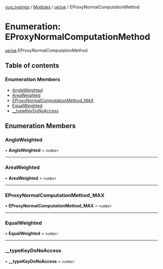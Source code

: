 [yug_typings](../README.md) / [Modules](../modules.md) / [ue/ue](../modules/ue_ue.md) / EProxyNormalComputationMethod

# Enumeration: EProxyNormalComputationMethod

[ue/ue](../modules/ue_ue.md).EProxyNormalComputationMethod

## Table of contents

### Enumeration Members

- [AngleWeighted](ue_ue.EProxyNormalComputationMethod.md#angleweighted)
- [AreaWeighted](ue_ue.EProxyNormalComputationMethod.md#areaweighted)
- [EProxyNormalComputationMethod\_MAX](ue_ue.EProxyNormalComputationMethod.md#eproxynormalcomputationmethod_max)
- [EqualWeighted](ue_ue.EProxyNormalComputationMethod.md#equalweighted)
- [\_\_typeKeyDoNoAccess](ue_ue.EProxyNormalComputationMethod.md#__typekeydonoaccess)

## Enumeration Members

### AngleWeighted

• **AngleWeighted** = `number`

___

### AreaWeighted

• **AreaWeighted** = `number`

___

### EProxyNormalComputationMethod\_MAX

• **EProxyNormalComputationMethod\_MAX** = `number`

___

### EqualWeighted

• **EqualWeighted** = `number`

___

### \_\_typeKeyDoNoAccess

• **\_\_typeKeyDoNoAccess** = `number`
